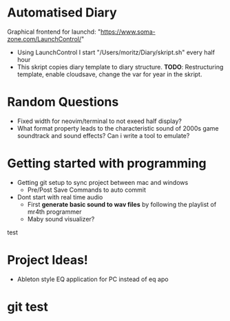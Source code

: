 # Automatised Diary

Graphical frontend for launchd: "https://www.soma-zone.com/LaunchControl/"
  - Using LaunchControl I start "/Users/moritz/Diary/skript.sh" every
    half hour
  - This skript copies diary template to diary structure.
  **TODO**: Restructuring template, enable cloudsave, change the var
        for year in the skript.




# Random Questions
  - Fixed width for neovim/terminal to not exeed half display?
  - What format property leads to the characteristic sound of 2000s
    game soundtrack and sound effects? Can i write a tool to emulate?



# Getting started with programming
  - Getting git setup to sync project between mac and windows
    - Pre/Post Save Commands to auto commit
  - Dont start with real time audio
    - First **generate basic sound to wav files** by following the
      playlist of mr4th programmer
    - Maby sound visualizer?


test
# Project Ideas!
  - Ableton style EQ application for PC instead of eq apo


# git test
